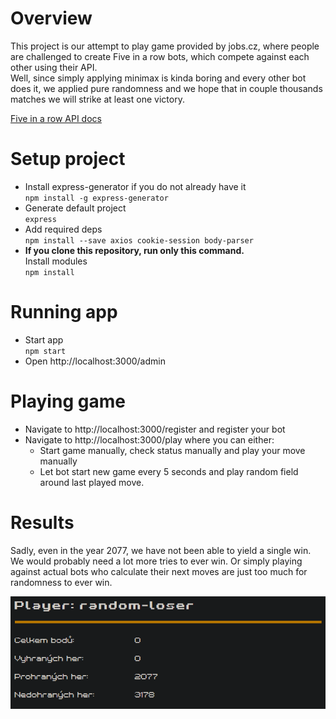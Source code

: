 # Overview

This project is our attempt to play game provided by jobs.cz, where people are challenged to create Five in a row bots, which compete against each other using their API.  
Well, since simply applying minimax is kinda boring and every other bot does it, we applied pure randomness and we hope that in couple thousands matches we will strike at least one victory.

[Five in a row API docs](https://piskvorky.jobs.cz/api/doc)

# Setup project

- Install express-generator if you do not already have it  
`npm install -g express-generator`
- Generate default project  
`express`
- Add required deps  
`npm install --save axios cookie-session body-parser`
- **If you clone this repository, run only this command.**  
Install modules  
`npm install`

# Running app

- Start app  
`npm start`
- Open http://localhost:3000/admin

# Playing game

- Navigate to http://localhost:3000/register and register your bot
- Navigate to http://localhost:3000/play where you can either:
  - Start game manually, check status manually and play your move manually
  - Let bot start new game every 5 seconds and play random field around last played move.

# Results

Sadly, even in the year 2077, we have not been able to yield a single win. We would probably need a lot more tries to ever win. Or simply playing against actual bots who calculate their next moves are just too much for randomness to ever win.

![Cyberpunk](public/images/nosuccess.png)

